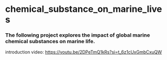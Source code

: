 # chemical_substance_on_marine_lives
### The following project explores the impact of global marine chemical substances on marine life.
introduction video: https://youtu.be/2DPeTmQ1kRs?si=t_6z1cUxGmbCxuQW
